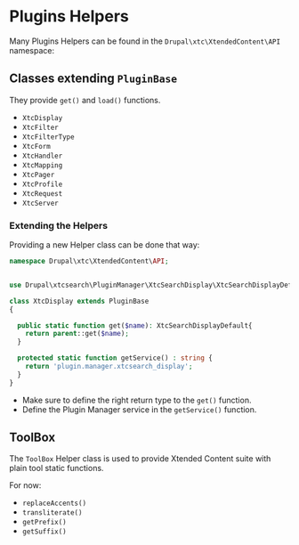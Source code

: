# Plugins Helpers

Many Plugins Helpers can be found in the `Drupal\xtc\XtendedContent\API` namespace:

## Classes extending `PluginBase`

They provide `get()` and `load()` functions.

- `XtcDisplay`
- `XtcFilter`
- `XtcFilterType`
- `XtcForm`
- `XtcHandler`
- `XtcMapping`
- `XtcPager`
- `XtcProfile`
- `XtcRequest`
- `XtcServer`

### Extending the Helpers

Providing a new Helper class can be done that way:

```php
namespace Drupal\xtc\XtendedContent\API;


use Drupal\xtcsearch\PluginManager\XtcSearchDisplay\XtcSearchDisplayDefault;

class XtcDisplay extends PluginBase
{

  public static function get($name): XtcSearchDisplayDefault{
    return parent::get($name);
  }

  protected static function getService() : string {
    return 'plugin.manager.xtcsearch_display';
  }
}
```

- Make sure to define the right return type to the `get()` function.
- Define the Plugin Manager service in the `getService()` function.

## ToolBox

The `ToolBox` Helper class is used to provide Xtended Content suite with plain tool static functions.

For now: 

- `replaceAccents()`
- `transliterate()`
- `getPrefix()`
- `getSuffix()`
